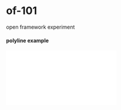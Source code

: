 # of-101
open framework experiment

#### polyline example

![polyline](009-ofBook-codes/002-PolylineBursh/001-PolylineBursh/bin/data/savedScreenshot_2017-10-04-08-34-59-670.pdf)
